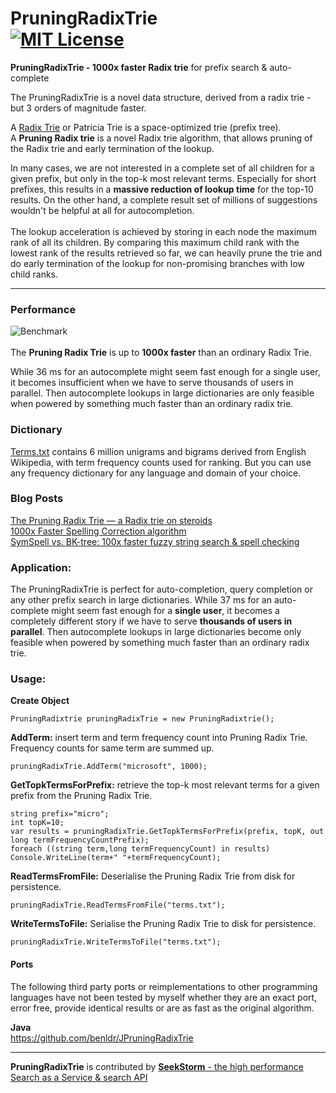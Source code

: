 PruningRadixTrie<br> 
[![MIT License](https://img.shields.io/github/license/wolfgarbe/pruningradixtrie.png)](https://github.com/wolfgarbe/PruningRadixTrie/blob/master/LICENSE)
========
**PruningRadixTrie - 1000x faster Radix trie** for prefix search & auto-complete

The PruningRadixTrie is a novel data structure, derived from a radix trie - but 3 orders of magnitude faster.

A [Radix Trie](https://en.wikipedia.org/wiki/Radix_tree) or Patricia Trie is a space-optimized trie (prefix tree).<br>
A **Pruning Radix trie** is a novel Radix trie algorithm, that allows pruning of the Radix trie and early termination of the lookup.

In many cases, we are not interested in a complete set of all children for a given prefix, but only in the top-k most relevant terms.
Especially for short prefixes, this results in a **massive reduction of lookup time** for the top-10 results.
On the other hand, a complete result set of millions of suggestions wouldn't be helpful at all for autocompletion.<br><br>
The lookup acceleration is achieved by storing in each node the maximum rank of all its children. By comparing this maximum child rank with the lowest rank of the results retrieved so far, we can heavily prune the trie and do early termination of the lookup for non-promising branches with low child ranks.

***

### Performance

![Benchmark](https://miro.medium.com/max/1400/1*HauBPEDRiwyQJ77OuJOj3g.png "Benchmark")
<br><br>
The **Pruning Radix Trie** is up to **1000x faster** than an ordinary Radix Trie.

While 36 ms for an autocomplete might seem fast enough for a single user, it becomes insufficient when we have to serve thousands of users in parallel. Then autocomplete lookups in large dictionaries are only feasible when powered by something much faster than an ordinary radix trie.

### Dictionary

[Terms.txt](https://github.com/wolfgarbe/PruningRadixTrie/blob/master/PruningRadixTrie/terms.zip) contains 6 million unigrams and bigrams derived from English Wikipedia, with term frequency counts used for ranking. But you can use any frequency dictionary for any language and domain of your choice.

### Blog Posts
[The Pruning Radix Trie — a Radix trie on steroids](https://medium.com/@wolfgarbe/the-pruning-radix-trie-a-radix-trie-on-steroids-412807f77abc)<br>
[1000x Faster Spelling Correction algorithm](https://medium.com/@wolfgarbe/1000x-faster-spelling-correction-algorithm-2012-8701fcd87a5f)<br>
[SymSpell vs. BK-tree: 100x faster fuzzy string search & spell checking](https://medium.com/@wolfgarbe/symspell-vs-bk-tree-100x-faster-fuzzy-string-search-spell-checking-c4f10d80a078)

### Application:
The PruningRadixTrie is perfect for auto-completion, query completion or any other prefix search in large dictionaries.
While 37 ms for an auto-complete might seem fast enough for a **single user**, it becomes a completely different story if we have to serve **thousands of users in parallel**. Then autocomplete lookups in large dictionaries become only feasible when powered by something much faster than an ordinary radix trie.

### Usage: 

**Create Object**
``` 
PruningRadixtrie pruningRadixTrie = new PruningRadixtrie();
``` 
**AddTerm:** insert term and term frequency count into Pruning Radix Trie. Frequency counts for same term are summed up.
```
pruningRadixTrie.AddTerm("microsoft", 1000);
```
**GetTopkTermsForPrefix:** retrieve the top-k most relevant terms for a given prefix from the Pruning Radix Trie.
``` 
string prefix="micro";
int topK=10;
var results = pruningRadixTrie.GetTopkTermsForPrefix(prefix, topK, out long termFrequencyCountPrefix);
foreach ((string term,long termFrequencyCount) in results) Console.WriteLine(term+" "+termFrequencyCount);
``` 
**ReadTermsFromFile:** Deserialise the Pruning Radix Trie from disk for persistence.
``` 
pruningRadixTrie.ReadTermsFromFile("terms.txt");
```
**WriteTermsToFile:** Serialise the Pruning Radix Trie to disk for persistence.
``` 
pruningRadixTrie.WriteTermsToFile("terms.txt");
```


#### Ports
The following third party ports or reimplementations to other programming languages have not been tested by myself whether they are an exact port, error free, provide identical results or are as fast as the original algorithm. 

**Java**<br>
https://github.com/benldr/JPruningRadixTrie<br>

---

**PruningRadixTrie** is contributed by [**SeekStorm** - the high performance Search as a Service & search API](https://seekstorm.com)
